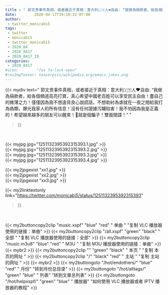 ```yaml
---
title : " 郭文贵事件真相，或者接近于真相：意大利🇮🇹人❤️自由: “我做為捐款者，給各個頻道高亮打賞，真心希望中國老百姓可以享受民主自由！盡自己的微薄之力！僅僅因為我不想違背良心說謊話，不想助紂為虐就在一夜之間給我打為偽類，爆光我家人的所有信息！沒有任何證據污衊陷害！我不怕因為我是正義的！希望越來越多的朋友可以醒來！🐢就是個騙子！雙面間諜！”  "
date:        2020-04-17T19:10:32-07:00
author:
 - twitter_monicabi5
tags:
 - twitter
 - monicabi5
 - twitter_monicabi5
 - 2020_04
 - 2020_0417
 - 2020_0417_19
categories:
 - 2020_0417
#icon:        "fas fa-lock-open"
#resImgTeaser: teaserpics/wikipedia.org/emacs-jokes.png
---
```


{{< mydiv text=" 郭文贵事件真相，或者接近于真相：意大利🇮🇹人❤️自由: “我做為捐款者，給各個頻道高亮打賞，真心希望中國老百姓可以享受民主自由！盡自己的微薄之力！僅僅因為我不想違背良心說謊話，不想助紂為虐就在一夜之間給我打為偽類，爆光我家人的所有信息！沒有任何證據污衊陷害！我不怕因為我是正義的！希望越來越多的朋友可以醒來！🐢就是個騙子！雙面間諜！”  "
>}}
<br>


 {{< myjpg jpg="1251132395392315393.1.jpg" >}}<br>  {{< myjpg jpg="1251132395392315393.2.jpg" >}}<br>  {{< myjpg jpg="1251132395392315393.3.jpg" >}}<br>  {{< myjpg jpg="1251132395392315393.4.jpg" >}}<br> 

{{< my2jpgexist "xx1.jpg" >}}<br>
{{< my2jpgexist "xx2.jpg" >}}<br>
{{< my2jpgexist "xx3.jpg" >}}<br>


{{< my2linktextonly link="https://twitter.com/monicabi5/status/1251132395392315393"
>}}


<br>

{{< my2buttoncopy2clip "music.xspf"        "blue"   "red"    " 单曲 "  "复制 VLC 播放器使用的链接：单曲" >}} {{< my2buttoncopy2clip "/all.xspf"         "green"  "black"  " 全部 "  "复制 VLC 播放器使用的链接：全部" >}} {{< my2buttoncopy2clip "music.m3u8"        "blue"   "red"    " M3U  "    "复制 M3U 播放器使用的链接：单曲" >}} {{< mybr2 >}} {{< my2buttoncopy2clip ""                  "green"  "black"  " 本页 "    "复制 本页的网址 " >}} {{< my2buttoncopy2clip "/"                 "black"  "red"    " 主站 "    "复制 主站的网址 " >}} {{< mybr2 >}} {{< my2buttongoto      "/hot/endothers/"   "blue"   "red"    " 月份"   "转到月份总目录" >}} {{< my2buttongoto      "/hot/alltags/"     "green"  "blue"   " 列表"   "转到文章总列表" >}} {{< my2buttongoto      "/hot/helpxspf/"    "green"  "blue"   " 播放器" "如何使用 VLC 播放器或者 IPTV 播放器的教程" >}} 
